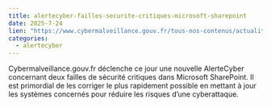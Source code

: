 ```yaml
--- 
title: alertecyber-failles-securite-critiques-microsoft-sharepoint
date: 2025-7-24
lien: "https://www.cybermalveillance.gouv.fr/tous-nos-contenus/actualites/alertecyber-failles-securite-critiques-microsoft-sharepoint"
categories:
  - alertecyber
---
```


Cybermalveillance.gouv.fr déclenche ce jour une nouvelle AlerteCyber concernant deux failles de sécurité critiques dans Microsoft SharePoint. Il est primordial de les corriger le plus rapidement possible en mettant à jour les systèmes concernés pour réduire les risques d’une cyberattaque.
